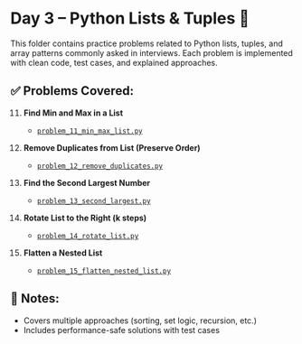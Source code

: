 # Day 3 – Python Lists & Tuples 🧮

This folder contains practice problems related to Python lists, tuples, and array patterns commonly asked in interviews. Each problem is implemented with clean code, test cases, and explained approaches.

## ✅ Problems Covered:

11. **Find Min and Max in a List**  
    - [`problem_11_min_max_list.py`](./problem_11_min_max_list.py)

12. **Remove Duplicates from List (Preserve Order)**  
    - [`problem_12_remove_duplicates.py`](./problem_12_remove_duplicates.py)

13. **Find the Second Largest Number**  
    - [`problem_13_second_largest.py`](./problem_13_second_largest.py)

14. **Rotate List to the Right (k steps)**  
    - [`problem_14_rotate_list.py`](./problem_14_rotate_list.py)

15. **Flatten a Nested List**  
    - [`problem_15_flatten_nested_list.py`](./problem_15_flatten_nested_list.py)

## 📌 Notes:
- Covers multiple approaches (sorting, set logic, recursion, etc.)
- Includes performance-safe solutions with test cases
